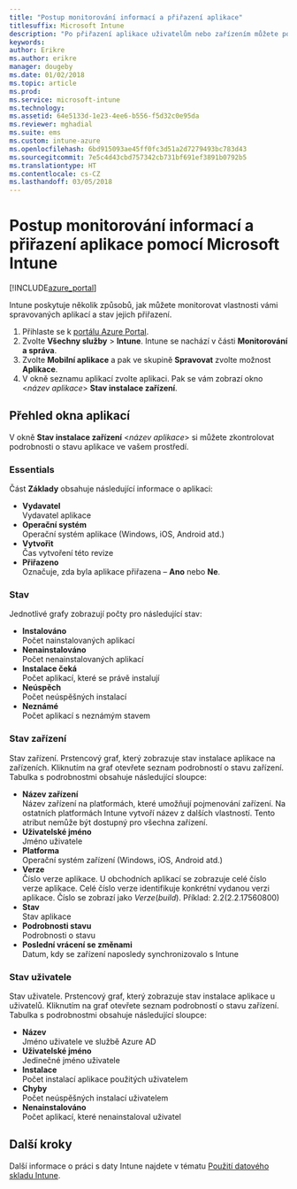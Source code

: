 ```yaml
---
title: "Postup monitorování informací a přiřazení aplikace"
titlesuffix: Microsoft Intune
description: "Po přiřazení aplikace uživatelům nebo zařízením můžete použít tyto informace, které vám usnadní monitorování jejího stavu."
keywords: 
author: Erikre
ms.author: erikre
manager: dougeby
ms.date: 01/02/2018
ms.topic: article
ms.prod: 
ms.service: microsoft-intune
ms.technology: 
ms.assetid: 64e5133d-1e23-4ee6-b556-f5d32c0e95da
ms.reviewer: mghadial
ms.suite: ems
ms.custom: intune-azure
ms.openlocfilehash: 6bd915093ae45ff0fc3d51a2d7279493bc783d43
ms.sourcegitcommit: 7e5c4d43cbd757342cb731bf691ef3891b0792b5
ms.translationtype: HT
ms.contentlocale: cs-CZ
ms.lasthandoff: 03/05/2018
---
```

# <a name="how-to-monitor-app-information-and-assignments-with-microsoft-intune"></a>Postup monitorování informací a přiřazení aplikace pomocí Microsoft Intune

[!INCLUDE[azure_portal](./includes/azure_portal.md)]

Intune poskytuje několik způsobů, jak můžete monitorovat vlastnosti vámi spravovaných aplikací a stav jejich přiřazení.

1. Přihlaste se k [portálu Azure Portal](https://portal.azure.com).
2. Zvolte **Všechny služby** > **Intune**. Intune se nachází v části **Monitorování a správa**.
3. Zvolte **Mobilní aplikace** a pak ve skupině **Spravovat** zvolte možnost **Aplikace**.
5. V okně seznamu aplikací zvolte aplikaci. Pak se vám zobrazí okno <*název aplikace*> **Stav instalace zařízení**.

## <a name="app-overview-blade"></a>Přehled okna aplikací

V okně **Stav instalace zařízení** <*název aplikace*>  si můžete zkontrolovat podrobnosti o stavu aplikace ve vašem prostředí.

### <a name="essentials"></a>Essentials

Část **Základy** obsahuje následující informace o aplikaci:

 - **Vydavatel**  
Vydavatel aplikace
 - **Operační systém**  
Operační systém aplikace (Windows, iOS, Android atd.)
 - **Vytvořit**  
Čas vytvoření této revize
 - **Přiřazeno**  
Označuje, zda byla aplikace přiřazena – **Ano** nebo **Ne**.

### <a name="status"></a>Stav
Jednotlivé grafy zobrazují počty pro následující stav:

 - **Instalováno**  
Počet nainstalovaných aplikací
 - **Nenainstalováno**  
Počet nenainstalovaných aplikací
 - **Instalace čeká**  
Počet aplikací, které se právě instalují
 - **Neúspěch**  
Počet neúspěšných instalací
 - **Neznámé**  
Počet aplikací s neznámým stavem

### <a name="device-status"></a>Stav zařízení

Stav zařízení. Prstencový graf, který zobrazuje stav instalace aplikace na zařízeních. Kliknutím na graf otevřete seznam podrobností o stavu zařízení. Tabulka s podrobnostmi obsahuje následující sloupce:

 - **Název zařízení**  
Název zařízení na platformách, které umožňují pojmenování zařízení. Na ostatních platformách Intune vytvoří název z dalších vlastností. Tento atribut nemůže být dostupný pro všechna zařízení.
 - **Uživatelské jméno**  
Jméno uživatele
 - **Platforma**  
Operační systém zařízení (Windows, iOS, Android atd.)
 - **Verze**  
Číslo verze aplikace. U obchodních aplikací se zobrazuje celé číslo verze aplikace. Celé číslo verze identifikuje konkrétní vydanou verzi aplikace. Číslo se zobrazí jako _Verze_(_build_). Příklad: 2.2(2.2.17560800)
 - **Stav**  
Stav aplikace
 - **Podrobnosti stavu**  
Podrobnosti o stavu
 - **Poslední vrácení se změnami**  
Datum, kdy se zařízení naposledy synchronizovalo s Intune


### <a name="user-status"></a>Stav uživatele

Stav uživatele. Prstencový graf, který zobrazuje stav instalace aplikace u uživatelů. Kliknutím na graf otevřete seznam podrobností o stavu zařízení. Tabulka s podrobnostmi obsahuje následující sloupce:
 - **Název**  
Jméno uživatele ve službě Azure AD
 - **Uživatelské jméno**  
Jedinečné jméno uživatele
 - **Instalace**  
Počet instalací aplikace použitých uživatelem
 - **Chyby**  
Počet neúspěšných instalací uživatelem
 - **Nenainstalováno**  
Počet aplikací, které nenainstaloval uživatel


## <a name="next-steps"></a>Další kroky

Další informace o práci s daty Intune najdete v tématu [Použití datového skladu Intune](reports-nav-create-intune-reports.md).